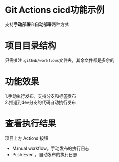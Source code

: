 # Git Actions cicd功能示例
支持**手动部署**和**自动部署**两种方式  

# 项目目录结构
只需关注`.github/workflows`文件夹，其余文件都是多余的

# 功能效果
1.手动执行发布。支持分支和标签发布  
2.推送到dev分支的代码自动执行发布

# 查看执行结果
项目上方 Actions 按钮
- Manual workflow。手动发布的执行日志
- Push Event。自动发布的执行日志
